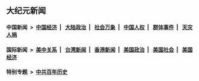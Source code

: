 ## 大纪元新闻

#### 中国新闻 &nbsp;>&nbsp; [中国经济](indexes/ncid283/README.md?01091645) &nbsp;| &nbsp; [大陆政治](indexes/ncid277/README.md?01091645) &nbsp;| &nbsp; [社会万象](indexes/ncid282/README.md?01091645) &nbsp;| &nbsp; [中国人权](indexes/ncid278/README.md?01091645) &nbsp;| &nbsp; [群体事件](indexes/ncid279/README.md?01091645) &nbsp;| &nbsp; [天灾人祸](indexes/ncid280/README.md?01091645)

#### 国际新闻 &nbsp;>&nbsp; [美中关系](indexes/nf1412576/README.md?01091645) &nbsp;| &nbsp; [台湾新闻](indexes/ncid1349361/README.md?01091645) &nbsp;| &nbsp; [香港新闻](indexes/ncid1349362/README.md?01091645) &nbsp;| &nbsp; [美国政治](indexes/ncid1078159/README.md?01091645) &nbsp;| &nbsp; [美国社会](indexes/ncid1078160/README.md?01091645) &nbsp;| &nbsp; [美国经济](indexes/ncid1078158/README.md?01091645)

#### 特别专题 &nbsp;>&nbsp; [中共百年历史](https://github.com/epoch-news/epoch-special/blob/master/README.md?01091645)  
